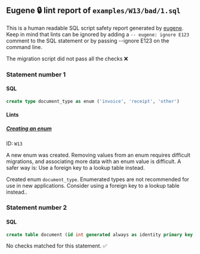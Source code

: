 ## Eugene 🔒 lint report of `examples/W13/bad/1.sql`

This is a human readable SQL script safety report generated by [eugene](https://github.com/kaaveland/eugene).
Keep in mind that lints can be ignored by adding a `-- eugene: ignore E123` comment to the SQL statement
or by passing --ignore E123 on the command line.

The migration script did not pass all the checks ❌


### Statement number 1
#### SQL
```sql
create type document_type as enum ('invoice', 'receipt', 'other')
```
#### Lints

##### [Creating an enum](https://kaveland.no/eugene/hints/W13/)

ID: `W13`

A new enum was created. Removing values from an enum requires difficult migrations, and associating more data with an enum value is difficult. A safer way is: Use a foreign key to a lookup table instead.

Created enum `document_type`. Enumerated types are not recommended for use in new applications. Consider using a foreign key to a lookup table instead..
### Statement number 2
#### SQL
```sql
create table document (id int generated always as identity primary key, type document_type)
```
No checks matched for this statement. ✅
